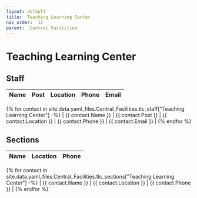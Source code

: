 ```yaml
---
layout: default
title:  Teaching Learning Center
nav_order:  11
parent:  Central Facilities
---
```




# Teaching Learning Center




## Staff


| Name | Post | Location | Phone | Email |
| --- | --- | --- | --- | --- |
{% for contact in site.data.yaml_files.Central_Facilities.tlc_staff["Teaching Learning Center"] -%}
| {{ contact.Name }} | {{ contact.Post }} | {{ contact.Location }} | {{ contact.Phone }} | {{ contact.Email }} |
{% endfor %}


## Sections 


| Name | Location | Phone |
| --- | --- | --- |
{% for contact in site.data.yaml_files.Central_Facilities.tlc_sections["Teaching Learning Center"] -%}
| {{ contact.Name }} | {{ contact.Location }} | {{ contact.Phone }} |
{% endfor %}

